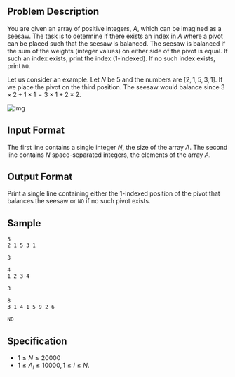 ## Problem Description

You are given an array of positive integers, $A$, which can be imagined as a seesaw. The task is to determine if there exists an index in $A$ where a pivot can be placed such that the seesaw is balanced. The seesaw is balanced if the sum of the weights (integer values) on either side of the pivot is equal. If such an index exists, print the index (1-indexed). If no such index exists, print `NO`.

Let us consider an example. Let $N$ be $5$ and the numbers are $[2, 1, 5, 3, 1]$. If we place the pivot on the third position. The seesaw would balance since $3 \times 2 + 1 \times 1 = 3 \times 1 + 2 \times 2$.

![img](file://sample.png)

## Input Format

The first line contains a single integer $N$, the size of the array $A$.
The second line contains $N$ space-separated integers, the elements of the array $A$.

## Output Format

Print a single line containing either the 1-indexed position of the pivot that balances the seesaw or `NO` if no such pivot exists.

## Sample

```input1
5
2 1 5 3 1
```

```output1
3
```

```input2
4
1 2 3 4
```

```output2
3
```

```input3
8
3 1 4 1 5 9 2 6
```

```output3
NO
```

## Specification
- $1 \leq N \leq 20000$
- $1 \leq A_i \leq 10000, 1 \leq i \leq N$.
